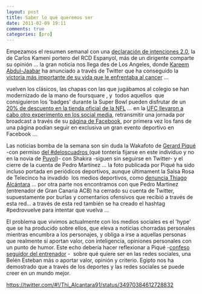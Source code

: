```yaml
---
layout: post
title: Saber lo qué queremos ser
date: 2011-02-09 19:11
comments: true
categories: [pro]
---
```

Empezamos el resumen semanal con una <a href="http://twitpic.com/3w5skj">declaración de intenciones 2.0</a>, la de Carlos Kameni portero del RCD Espanyol, más de un dirigente comparte su opinión ... la gran noticia nos llega des de Los Angeles, donde <a href="https://twitter.com/">Kareem Abdul-Jaabar</a> ha anunciado a través de Twitter que ha conseguido la <a href="https://twitter.com/">victoria más importante de su vida que le enfrentaba al cancer</a> ...

vuelven los clásicos, las chapas con las que jugábamos al colegio se han modernizado de la mano de foursquare , y  todos aquellos  que consiguieron los 'badges' durante la Super Bowl pueden disfrutar de un <a href="http://aboutfoursquare.com/foursquare-partners-with-nfl-for-super-bowl-sunday/">20% de descuento en la tienda oficial de la NFL</a> ... en la <a href="http://www.fastcompany.com/1723897/ufc-and-its-gang-46-million-facebook-friends-body-slam-sports-broadcasting">UFC llevaron a cabo otro experimento en los social media</a>, retransmitir una jornada por broadcast a través de su <a href="https://www.facebook.com/UFC">página de Facebook</a>, por primera vez los fans de una página podían seguir en exclusiva un gran evento deportivo en Facebook ...

Las noticias bomba de la semana son sin duda la Wakafoto de <a href="http://numballs.com">Gerard Piqué</a> -con permiso <a href="http://www.losmejorestweets.com/2011/02/aqui-esta-eldeloscuadros.html">del #deloscuadros </a>(qué tontería fijarse en este individuo y no en la novia de <a href="http://numballs.com">Puyol</a>)- con Shakira -siguen sin seguirse en Twitter- y el cierre de la cuenta de Pedro Martínez ... la foto publicada por Piqué ha sido incluso portada en periódicos deportivos, aunque últimament la Salsa Rosa de Telecinco ha invadido  los medios deportivos, como <a href="https://twitter.com/">denuncia </a><a href="http://numballs.com">Thiago Alcántara</a> ... por otra parte nos encontramos con que Pedro Martinez (entrenador de Gran Canaria ACB) ha cerrado su cuenta de Twitter, supuestamente por burlas y comentarios ofensivos que recibió a través de esta red... a través de esta red también se ha creado el hashtag #pedrovuelve para intentar que vuelva ...

El problema que vivimos actualmente con los medios sociales es el 'hype' que se ha producido sobre ellos, que eleva a noticias chorradas personales mientras encumbra a los personajes, y obliga a irse a aquellas personas que realmente sí aportan valor, con inteligencia, opiniones personales con un punto de humor. Este echo debería hacer reflexionar a Piqué -<a href="http://topsy.com/s/pedromartinez61+from+3gerardpique?window=a">confeso seguidor del entrenador</a> -  sobre qué quiere ser en las redes sociales, una Belén Esteban más o aportar valor, opinión y criterio. Egipto nos ha demostrado que a través de los deportes y las redes sociales se puede creer en un mundo mejor.

https://twitter.com/#!/Thi_Alcantara91/status/34970384612728832


